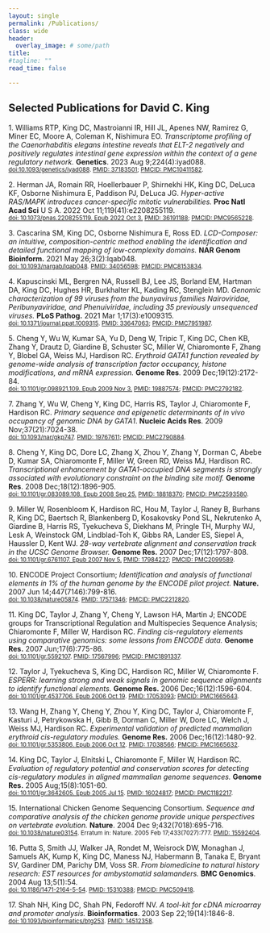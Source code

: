 ```yaml
---
layout: single
permalink: /Publications/
class: wide
header:
  overlay_image: # some/path
title: 
#tagline: ""
read_time: false

---
```


## Selected Publications for David C. King

<span class="mark" id="37183501">1. Williams RTP, King DC, Mastroianni IR, Hill JL, Apenes NW, Ramirez G, Miner EC, Moore A, Coleman K, Nishimura EO. *Transcriptome profiling of the Caenorhabditis elegans intestine reveals that ELT-2 negatively and positively regulates intestinal gene expression within the context of a gene regulatory network.* **Genetics**. 2023 Aug 9;224(4):iyad088. <br/>
<span style="font-size: smaller">
<a href="https://doi.org/10.1093/genetics/iyad088" target="_blank">doi:10.1093/genetics/iyad088</a>. 
<a href="https://pubmed.ncbi.nlm.nih.gov/37183501/" target="_blank">PMID: 37183501</a>; 
<a href="https://www.ncbi.nlm.nih.gov/pmc/articles/PMC10411582/" target="_blank">PMCID: PMC10411582</a>.</span>
</span>

<span class="mark" id="36191188">2. Herman JA, Romain RR, Hoellerbauer P, Shirnekhi
HK, King DC, DeLuca KF, Osborne Nishimura E, Paddison PJ, DeLuca JG.
*Hyper-active RAS/MAPK introduces cancer-specific mitotic
vulnerabilities.* **Proc Natl Acad Sci** U S A. 2022 Oct
11;119(41):e2208255119. <br/>
<span style="font-size: smaller">
<a href="https://doi.org/10.1073/pnas.2208255119" target="_blank">doi: 10.1073/pnas.2208255119. Epub 2022 Oct 3.</a> 
<a href="https://pubmed.ncbi.nlm.nih.gov/36191188/" target="_blank">PMID: 36191188</a>; 
<a href="https://www.ncbi.nlm.nih.gov/pmc/articles/PMC9565228/" target="_blank">PMCID: PMC9565228</a>.</span>
</span>

<span class="mark" id="34056598">3. Cascarina SM, King DC, Osborne Nishimura E, Ross
ED. *LCD-Composer: an intuitive, composition-centric method enabling the
identification and detailed functional mapping of low-complexity
domains.* **NAR Genom Bioinform.** 2021 May 26;3(2):lqab048. <br/>
<span style="font-size: smaller">
<a href="https://doi.org/10.1093/nargab/lqab048" target="_blank">doi: 10.1093/nargab/lqab048</a>. 
<a href="https://pubmed.ncbi.nlm.nih.gov/34056598/" target="_blank">PMID: 34056598</a>; 
<a href="https://www.ncbi.nlm.nih.gov/pmc/articles/PMC8153834/" target="_blank">PMCID: PMC8153834</a>.</span>
</span>

<span class="mark" id="33647063">4. Kapuscinski ML, Bergren NA, Russell BJ, Lee JS,
Borland EM, Hartman DA, King DC, Hughes HR, Burkhalter KL, Kading RC,
Stenglein MD. *Genomic characterization of 99 viruses from the
bunyavirus families Nairoviridae, Peribunyaviridae, and Phenuiviridae,
including 35 previously unsequenced viruses.* **PLoS Pathog.** 2021 Mar
1;17(3):e1009315. <br/>
<span style="font-size: smaller">
<a href="https://doi.org/10.1371/journal.ppat.1009315" target="_blank">doi: 10.1371/journal.ppat.1009315</a>. 
<a href="https://pubmed.ncbi.nlm.nih.gov/33647063/" target="_blank">PMID: 33647063</a>;
<a href="https://www.ncbi.nlm.nih.gov/pmc/articles/PMC7951987/" target="_blank">PMCID: PMC7951987</a>.</span>
</span>

<span class="mark" id="19887574">5. Cheng Y, Wu W, Kumar SA, Yu D, Deng W, Tripic T,
King DC, Chen KB, Zhang Y, Drautz D, Giardine B, Schuster SC, Miller W,
Chiaromonte F, Zhang Y, Blobel GA, Weiss MJ, Hardison RC. *Erythroid
GATA1 function revealed by genome-wide analysis of transcription factor
occupancy, histone modifications, and mRNA expression.* **Genome Res**.
2009 Dec;19(12):2172-84. <br/>
<span style="font-size: smaller">
<a href="https://doi.org/10.1101/gr.098921.109" target="_blank">doi: 10.1101/gr.098921.109. Epub 2009 Nov 3.</a>
<a href="https://pubmed.ncbi.nlm.nih.gov/19887574/" target="_blank">PMID: 19887574</a>; 
<a href="https://www.ncbi.nlm.nih.gov/pmc/articles/PMC2792182/" target="_blank">PMCID: PMC2792182</a>.</span>
</span>

<span class="mark" id="19767611">7. Zhang Y, Wu W, Cheng Y, King DC, Harris RS, Taylor
J, Chiaromonte F, Hardison RC. *Primary sequence and epigenetic
determinants of in vivo occupancy of genomic DNA by GATA1*. **Nucleic
Acids Res**. 2009 Nov;37(21):7024-38. <br/>
<span style="font-size: smaller">
<a href="https://doi.org/10.1093/nar/gkp747" target="_blank">doi: 10.1093/nar/gkp747</a>. 
<a href="https://pubmed.ncbi.nlm.nih.gov/19767611/" target="_blank">PMID: 19767611</a>; 
<a href="https://www.ncbi.nlm.nih.gov/pmc/articles/PMC2790884/" target="_blank">PMCID: PMC2790884</a>.</span>
</span>

<span class="mark" id="18818370">8. Cheng Y, King DC, Dore LC, Zhang X, Zhou Y, Zhang
Y, Dorman C, Abebe D, Kumar SA, Chiaromonte F, Miller W, Green RD, Weiss
MJ, Hardison RC. *Transcriptional enhancement by GATA1-occupied DNA
segments is strongly associated with evolutionary constraint on the
binding site motif.* **Genome Res**. 2008 Dec;18(12):1896-905. <br/>
<span style="font-size: smaller">
<a href="https://doi.org/10.1101/gr.083089.108" target="_blank">doi: 10.1101/gr.083089.108. Epub 2008 Sep 25.</a>
<a href="https://pubmed.ncbi.nlm.nih.gov/18818370/" target="_blank">PMID: 18818370</a>; 
<a href="https://www.ncbi.nlm.nih.gov/pmc/articles/PMC2593580/" target="_blank">PMCID: PMC2593580</a>.</span>
</span>

<span class="mark" id="17984227">9. Miller W, Rosenbloom K, Hardison RC, Hou M, Taylor
J, Raney B, Burhans R, King DC, Baertsch R, Blankenberg D, Kosakovsky
Pond SL, Nekrutenko A, Giardine B, Harris RS, Tyekucheva S, Diekhans M,
Pringle TH, Murphy WJ, Lesk A, Weinstock GM, Lindblad-Toh K, Gibbs RA,
Lander ES, Siepel A, Haussler D, Kent WJ. *28-way vertebrate alignment
and conservation track in the UCSC Genome Browser.* **Genome Res.** 2007
Dec;17(12):1797-808. <br/>
<span style="font-size: smaller">
<a href="https://doi.org/10.1101/gr.6761107" target="_blank">doi: 10.1101/gr.6761107. Epub 2007 Nov 5.</a> 
<a href="https://pubmed.ncbi.nlm.nih.gov/17984227/" target="_blank">PMID: 17984227</a>; 
<a href="https://www.ncbi.nlm.nih.gov/pmc/articles/PMC2099589/" target="_blank">PMCID: PMC2099589</a>.</span>
</span>

<span class="mark" id="17571346">10. ENCODE Project Consortium; *Identification and
analysis of functional elements in 1% of the human genome by the ENCODE
pilot project.* **Nature.** 2007 Jun 14;447(7146):799-816. <br/>
<span style="font-size: smaller">
<a href="https://doi.org/10.1038/nature05874" target="_blank">doi: 10.1038/nature05874</a>. 
<a href="https://pubmed.ncbi.nlm.nih.gov/17571346/" target="_blank">PMID: 17571346</a>; 
<a href="https://www.ncbi.nlm.nih.gov/pmc/articles/PMC2212820/" target="_blank">PMCID: PMC2212820</a>.</span>
</span>

<span class="mark" id="17567996">11. King DC, Taylor J, Zhang Y, Cheng Y, Lawson HA,
Martin J; ENCODE groups for Transcriptional Regulation and Multispecies
Sequence Analysis; Chiaromonte F, Miller W, Hardison RC. *Finding
cis-regulatory elements using comparative genomics: some lessons from
ENCODE data.* **Genome Res.** 2007 Jun;17(6):775-86. <br/>
<span style="font-size: smaller">
<a href="https://doi.org/10.1101/gr.5592107" target="_blank">doi: 10.1101/gr.5592107</a>. 
<a href="https://pubmed.ncbi.nlm.nih.gov/17567996/" target="_blank">PMID: 17567996</a>; 
<a href="https://www.ncbi.nlm.nih.gov/pmc/articles/PMC1891337/" target="_blank">PMCID: PMC1891337</a>.</span>
</span>

<span class="mark" id="17053093">12. Taylor J, Tyekucheva S, King DC, Hardison RC,
Miller W, Chiaromonte F. *ESPERR: learning strong and weak signals in
genomic sequence alignments to identify functional elements.* **Genome
Res.** 2006 Dec;16(12):1596-604. <br/>
<span style="font-size: smaller">
<a href="https://doi.org/10.1101/gr.4537706" target="_blank">doi: 10.1101/gr.4537706. Epub 2006 Oct 19</a>. 
<a href="https://pubmed.ncbi.nlm.nih.gov/17053093/" target="_blank">PMID: 17053093</a>; 
<a href="https://www.ncbi.nlm.nih.gov/pmc/articles/PMC1665643/" target="_blank">PMCID: PMC1665643</a>.</span>
</span>

<span class="mark" id="17038566">13. Wang H, Zhang Y, Cheng Y, Zhou Y, King DC, Taylor
J, Chiaromonte F, Kasturi J, Petrykowska H, Gibb B, Dorman C, Miller W,
Dore LC, Welch J, Weiss MJ, Hardison RC. *Experimental validation of
predicted mammalian erythroid cis-regulatory modules.* **Genome Res.**
2006 Dec;16(12):1480-92. <br/>
<span style="font-size: smaller">
<a href="https://doi.org/10.1101/gr.5353806" target="_blank">doi: 10.1101/gr.5353806. Epub 2006 Oct 12</a>.
<a href="https://pubmed.ncbi.nlm.nih.gov/17038566/" target="_blank">PMID: 17038566</a>; 
<a href="https://www.ncbi.nlm.nih.gov/pmc/articles/PMC1665632/" target="_blank">PMCID: PMC1665632</a>.</span>
</span>

<span class="mark" id="16024817">14. King DC, Taylor J, Elnitski L, Chiaromonte F,
Miller W, Hardison RC. *Evaluation of regulatory potential and
conservation scores for detecting cis-regulatory modules in aligned
mammalian genome sequences.* **Genome Res.** 2005 Aug;15(8):1051-60.<br/>
<span style="font-size: smaller">
<a href="https://doi.org/10.1101/gr.3642605" target="_blank">doi: 10.1101/gr.3642605. Epub 2005 Jul 15</a>. 
<a href="https://pubmed.ncbi.nlm.nih.gov/16024817/" target="_blank">PMID: 16024817</a>; 
<a href="https://www.ncbi.nlm.nih.gov/pmc/articles/PMC1182217/" target="_blank">PMCID: PMC1182217</a>.</span>
</span>

<span class="mark" id="15592404">15. International Chicken Genome Sequencing
Consortium. *Sequence and comparative analysis of the chicken genome
provide unique perspectives on vertebrate evolution.* **Nature**. 2004
Dec 9;432(7018):695-716. <br/>
<span style="font-size: smaller">
<a href="https://doi.org/10.1038/nature03154" target="_blank">doi: 10.1038/nature03154</a>. Erratum in: Nature.
2005 Feb 17;433(7027):777. 
<a href="https://pubmed.ncbi.nlm.nih.gov/15592404/" target="_blank">PMID: 15592404</a>.</span>
</span>

<span class="mark" id="15310388">16. Putta S, Smith JJ, Walker JA, Rondet M, Weisrock
DW, Monaghan J, Samuels AK, Kump K, King DC, Maness NJ, Habermann B,
Tanaka E, Bryant SV, Gardiner DM, Parichy DM, Voss SR. *From biomedicine
to natural history research: EST resources for ambystomatid
salamanders.* **BMC Genomics**. 2004 Aug 13;5(1):54. <br/>
<span style="font-size: smaller">
<a href="https://doi.org/10.1186/1471-2164-5-54" target="_blank">doi: 10.1186/1471-2164-5-54</a>. 
<a href="https://pubmed.ncbi.nlm.nih.gov/15310388/" target="_blank">PMID: 15310388</a>; 
<a href="https://www.ncbi.nlm.nih.gov/pmc/articles/PMC509418/" target="_blank">PMCID: PMC509418</a>.</span>
</span>

<span class="mark" id="14512358">17. Shah NH, King DC, Shah PN, Fedoroff NV. *A tool-kit
for cDNA microarray and promoter analysis.* **Bioinformatics**. 2003 Sep
22;19(14):1846-8. <br/>
<span style="font-size: smaller">
<a href="https://doi.org/10.1093/bioinformatics/btg253" target="_blank">doi: 10.1093/bioinformatics/btg253</a>. 
<a href="https://pubmed.ncbi.nlm.nih.gov/14512358/" target="_blank">PMID: 14512358</a>.</span>
</span>

